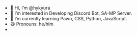 - 👋 Hi, I’m @hykyura
- 👀 I’m interested in Developing Discord Bot, SA-MP Server.
- 🌱 I’m currently learning Pawn, CSS, Python, JavaScript.
- 😄 Pronouns: he/him
- 
